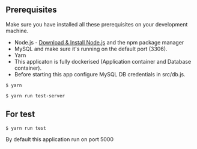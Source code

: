 ## Prerequisites
Make sure you have installed all these prerequisites on your development machine.
* Node.js - [Download & Install Node.js](http://www.nodejs.org/download/) and the npm package manager
* MySQL  and make sure it's running on the default port (3306).
* Yarn 
* This applicaton is fully dockerised (Application container and Database container).
* Before starting this app configure MySQL DB credentials in src/db.js. 

```
$ yarn
```
```
$ yarn run test-server
```

## For test
```
$ yarn run test
```
By default this application run on port 5000